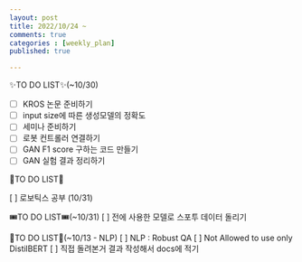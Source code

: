 ```yaml
---
layout: post
title: 2022/10/24 ~
comments: true
categories : [weekly_plan]
published: true

---
```

✨TO DO LIST✨(~10/30)
 - [ ] KROS 논문 준비하기
 - [ ]  input size에 따른 생성모델의 정확도
 - [ ] 세미나 준비하기
 - [ ] 로봇 컨트롤러 연결하기
 - [ ] GAN F1 score 구하는 코드 만들기
 - [ ] GAN 실험 결과 정리하기

🔮TO DO LIST🔮

 [ ] 로보틱스 공부 (10/31)

🎟TO DO LIST🎟(~10/31)
 [ ] 전에 사용한 모델로 스포투 데이터 돌리기

🥐TO DO LIST🥐(~10/13 - NLP)
 [ ] NLP : Robust QA
 [ ] Not Allowed to use only DistilBERT
 [ ] 직접 돌려본거 결과 작성해서 docs에 적기
